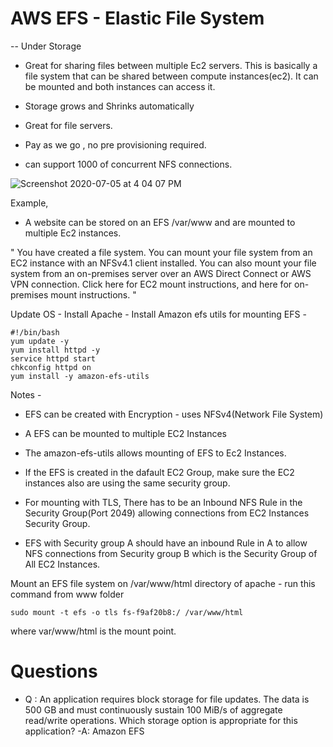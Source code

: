 # AWS EFS - Elastic File System
  -- Under Storage

- Great for sharing files between multiple Ec2 servers. This is basically a file system that can be shared between compute instances(ec2). It can be mounted and both instances can access it.

- Storage grows and Shrinks automatically
- Great for file servers.
- Pay as we go , no pre provisioning required.
- can support 1000 of concurrent NFS connections.

![Screenshot 2020-07-05 at 4 04 07 PM](https://user-images.githubusercontent.com/5917216/86528361-ccb7ce00-bed9-11ea-8508-6ebfc3812b3c.png)


Example, 
- A website can be stored on an EFS   /var/www
and are mounted to multiple Ec2 instances.

"
You have created a file system. You can mount your file system from an EC2 instance with an NFSv4.1 client installed. You can also mount your file system from an on-premises server over an AWS Direct Connect or AWS VPN connection. Click here for EC2 mount instructions, and here for on-premises mount instructions.
"

Update OS - Install Apache - Install Amazon efs utils for mounting EFS -

```
#!/bin/bash
yum update -y
yum install httpd -y
service httpd start
chkconfig httpd on
yum install -y amazon-efs-utils
```

Notes -

- EFS can be created with Encryption - uses NFSv4(Network File System)

- A EFS can be mounted to multiple EC2 Instances

- The amazon-efs-utils allows mounting of EFS to Ec2 Instances.

- If the EFS is created in the dafault EC2 Group, make sure the EC2 instances also are using the same security group.

- For mounting with TLS, There has to be an Inbound NFS Rule in the Security Group(Port 2049) allowing connections from EC2 Instances Security Group.

- EFS with Security group A should have an inbound Rule in A to allow NFS connections from Security group B which is the Security Group of All EC2 Instances.

Mount an EFS file system on /var/www/html directory of apache -
run this command from www folder 

```
sudo mount -t efs -o tls fs-f9af20b8:/ /var/www/html
```
where var/www/html is the mount point.

# Questions

- Q : An application requires block storage for file updates. The data is 500 GB and must continuously sustain 100 MiB/s of aggregate read/write operations.
Which storage option is appropriate for this application?
-A: Amazon EFS
